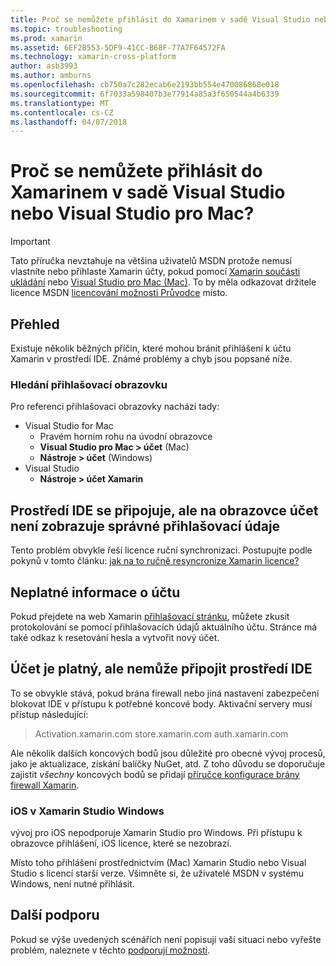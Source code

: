 ```yaml
---
title: Proč se nemůžete přihlásit do Xamarinem v sadě Visual Studio nebo Visual Studio pro Mac?
ms.topic: troubleshooting
ms.prod: xamarin
ms.assetid: 6EF2B553-5DF9-41CC-B68F-77A7F64572FA
ms.technology: xamarin-cross-platform
author: asb3993
ms.author: amburns
ms.openlocfilehash: cb750a7c282ecab6e2193bb554e470086868e018
ms.sourcegitcommit: 6f7033a598407b3e77914a85a3f650544a4b6339
ms.translationtype: MT
ms.contentlocale: cs-CZ
ms.lasthandoff: 04/07/2018
---
```

# <a name="why-cant-i-log-into-xamarin-in-visual-studio-or-visual-studio-for-mac"></a>Proč se nemůžete přihlásit do Xamarinem v sadě Visual Studio nebo Visual Studio pro Mac?

> [!IMPORTANT]
> Tato příručka nevztahuje na většina uživatelů MSDN protože nemusí vlastníte nebo přihlaste Xamarin účty, pokud pomocí [Xamarin součásti ukládání](https://components.xamarin.com/) nebo [Visual Studio pro Mac (Mac)](~/cross-platform/get-started/requirements.md). To by měla odkazovat držitele licence MSDN [licencování možnosti Průvodce](~/cross-platform/get-started/requirements.md) místo.



## <a name="overview"></a>Přehled
Existuje několik běžných příčin, které mohou bránit přihlášení k účtu Xamarin v prostředí IDE. Známé problémy a chyb jsou popsané níže.

### <a name="finding-the-login-screen"></a>Hledání přihlašovací obrazovku

Pro referenci přihlašovací obrazovky nachází tady:

- Visual Studio for Mac
   - Pravém horním rohu na úvodní obrazovce
   - **Visual Studio pro Mac > účet** (Mac)
   - **Nástroje > účet** (Windows)
- Visual Studio
   - **Nástroje > účet Xamarin**

## <a name="the-ide-is-connecting-but-the-account-screen-isnt-showing-correct-login-information"></a>Prostředí IDE se připojuje, ale na obrazovce účet není zobrazuje správné přihlašovací údaje

Tento problém obvykle řeší licence ruční synchronizaci.
Postupujte podle pokynů v tomto článku: [jak na to ručně resyncronize Xamarin licence?](~/cross-platform/troubleshooting/legacy-licenses/resync-licenses.md)

## <a name="invalid-account-information"></a>Neplatné informace o účtu

Pokud přejdete na web Xamarin [přihlašovací stránku](https://store.xamarin.com/Login?from=%2faccount%2f), můžete zkusit protokolování se pomocí přihlašovacích údajů aktuálního účtu.
Stránce má také odkaz k resetování hesla a vytvořit nový účet.

## <a name="account-is-valid-but-the-ide-cant-connect"></a>Účet je platný, ale nemůže připojit prostředí IDE

To se obvykle stává, pokud brána firewall nebo jiná nastavení zabezpečení blokovat IDE v přístupu k potřebné koncové body.
Aktivační servery musí přístup následující:

> Activation.xamarin.com store.xamarin.com auth.xamarin.com

Ale několik dalších koncových bodů jsou důležité pro obecné vývoj procesů, jako je aktualizace, získání balíčky NuGet, atd. Z toho důvodu se doporučuje zajistit *všechny* koncových bodů se přidají [příručce konfigurace brány firewall Xamarin](~/cross-platform/get-started/installation/firewall.md).

### <a name="ios-in-xamarin-studio-windows"></a>iOS v Xamarin Studio Windows
vývoj pro iOS nepodporuje Xamarin Studio pro Windows. Při přístupu k obrazovce přihlášení, iOS licence, které se nezobrazí.

Místo toho přihlášení prostřednictvím (Mac) Xamarin Studio nebo Visual Studio s licencí starší verze. Všimněte si, že uživatelé MSDN v systému Windows, není nutné přihlásit.

## <a name="additional-support"></a>Další podporu

Pokud se výše uvedených scénářích není popisují vaší situaci nebo vyřešte problém, naleznete v těchto [podporují možnosti](https://www.xamarin.com/support).
